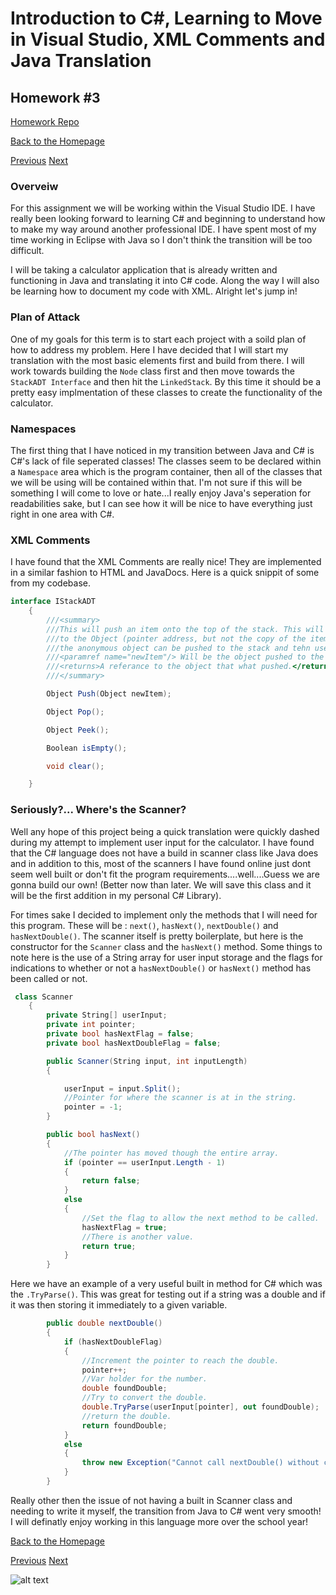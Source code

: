 # Introduction to C#, Learning to Move in Visual Studio, XML Comments and Java Translation

## Homework #3
[Homework Repo](https://github.com/sonicScape211/sonicScape211.github.io/tree/master/460hw/hw3)

[Back to the Homepage](../../)

  [Previous](../hw2)
  [Next](../hw4)

### Overveiw

For this assignment we will be working within the Visual Studio IDE. I have really been looking forward to learning C# and beginning to understand how to make my way around another professional IDE. I have spent most of my time working in Eclipse with Java so I don't think the transition will be too difficult.

I will be taking a calculator application that is already written and functioning in Java and translating it into C# code. Along the way I will also be learning how to document my code with XML. Alright let's jump in!

### Plan of Attack

One of my goals for this term is to start each project with a soild plan of how to address my problem. Here I have decided that I will start my translation with the most basic elements first and build from there. I will work towards building the `Node` class first and then move towards the `StackADT Interface` and then hit the `LinkedStack`. By this time it should be a pretty easy implmentation of these classes to create the functionality of the calculator.  

### Namespaces

The first thing that I have noticed in my transition between Java and C# is C#'s lack of file seperated classes! The classes seem to be declared within a `Namespace` area which is the program container, then all of the classes that we will be using will be contained within that. I'm not sure if this will be something I will come to love or hate...I really enjoy Java's seperation for readabilities sake, but I can see how it will be nice to have everything just right in one area with C#.

### XML Comments

I have found that the XML Comments are really nice! They are implemented in a similar fashion to HTML and JavaDocs. Here is a quick snippit of some from my codebase. 
```csharp
interface IStackADT
    {
        ///<summary>
        ///This will push an item onto the top of the stack. This will return a reference
        ///to the Object (pointer address, but not the copy of the item.) that was pushed so that
        ///the anonymous object can be pushed to the stack and tehn used.
        ///<paramref name="newItem"/> Will be the object pushed to the top of the stack.
        ///<returns>A referance to the object that what pushed.</returns>
        ///</summary>

        Object Push(Object newItem);

        Object Pop();

        Object Peek();

        Boolean isEmpty();

        void clear();

    }
```

### Seriously?... Where's the Scanner?

Well any hope of this project being a quick translation were quickly dashed during my attempt to implement user input for the calculator. I have found that the C# language does not have a build in scanner class like Java does and in addition to this, most of the scanners I have found online just dont seem well built or don't fit the program requirements....well....Guess we are gonna build our own! (Better now than later. We will save this class and it will be the first addition in my personal C# Library). 

For times sake I decided to implement only the methods that I will need for this program. These will be : `next()`, `hasNext()`, `nextDouble()` and `hasNextDouble()`. The scanner itself is pretty boilerplate, but here is the constructor for the `Scanner` class and the `hasNext()` method. Some things to note here is the use of a String array for user input storage and the flags for indications to whether or not a `hasNextDouble()` or `hasNext()` method has been called or not.

```csharp
 class Scanner
    {
        private String[] userInput;
        private int pointer;
        private bool hasNextFlag = false;
        private bool hasNextDoubleFlag = false;

        public Scanner(String input, int inputLength)
        {

            userInput = input.Split();
            //Pointer for where the scanner is at in the string.
            pointer = -1;
        }

        public bool hasNext()
        {
            //The pointer has moved though the entire array.
            if (pointer == userInput.Length - 1)
            {
                return false;
            }
            else
            {
                //Set the flag to allow the next method to be called.
                hasNextFlag = true;
                //There is another value.
                return true;
            }
        }
```
 
Here we have an example of a very useful built in method for C# which was the `.TryParse()`. This was great for testing out if a string was a double and if it was then storing it immediately to a given variable.
       
```csharp
        public double nextDouble()
        {
            if (hasNextDoubleFlag)
            {
                //Increment the pointer to reach the double.
                pointer++;
                //Var holder for the number.
                double foundDouble;
                //Try to convert the double.
                double.TryParse(userInput[pointer], out foundDouble);
                //return the double.
                return foundDouble;
            }
            else
            {
                throw new Exception("Cannot call nextDouble() without calling hasNextDouble() first. ");
            }
        }
```
  
  Really other then the issue of not having a built in Scanner class and needing to write it myself, the transition from Java to C# went very smooth! I will definatly enjoy working in this language more over the school year!
  
  [Back to the Homepage](../../)

  [Previous](../hw2)
  [Next](../hw4)
  
  ![alt text](/CalculatorScreenShots/ItWorks!.png "This is it")
